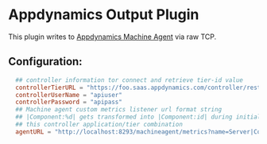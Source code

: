 # Appdynamics Output Plugin

This plugin writes to [Appdynamics Machine Agent](http://localhost:8293)
via raw TCP.

## Configuration:

```toml
  ## controller information tor connect and retrieve tier-id value
  controllerTierURL = "https://foo.saas.appdynamics.com/controller/rest/applications/bar/tiers/baz?output=JSON"
  controllerUserName = "apiuser"
  controllerPassword = "apipass"
  ## Machine agent custom metrics listener url format string
  ## |Component:%d| gets transformed into |Component:id| during initialization - where 'id' is a tier-id for
  ## this controller application/tier combination
  agentURL = "http://localhost:8293/machineagent/metrics?name=Server|Component:%d|Custom+Metrics|"
```